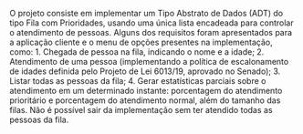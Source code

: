 O projeto consiste em implementar um Tipo Abstrato de Dados (ADT) do tipo Fila com Prioridades, usando uma única lista encadeada para controlar o atendimento de pessoas. Alguns dos requisitos foram apresentados para a aplicação cliente e o menu de opções presentes na implementação, como: 1. Chegada de pessoa na fila, indicando o nome e a idade; 2. Atendimento de uma pessoa (implementando a política de escalonamento de idades definida pelo Projeto de Lei 6013/19, aprovado no Senado); 3. Listar todas as pessoas da fila; 4. Gerar estatísticas parciais sobre o atendimento em um determinado instante: porcentagem do atendimento prioritário e porcentagem do atendimento normal, além do tamanho das filas. Não é possível sair da implementação sem ter atendido todas as pessoas da fila.